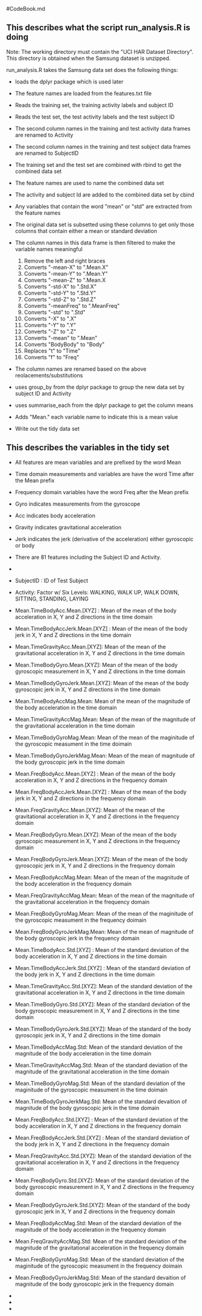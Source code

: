 #CodeBook.md

## This describes what the script run_analysis.R is doing

Note: The working directory must contain the "UCI HAR Dataset Directory". This directory is obtained when the Samsung dataset is unzipped.

run_analysis.R takes the Samsung data set does the following things:

* loads the dplyr package which is used later
* The feature names are loaded from the features.txt file
* Reads the training set, the training activity labels and subject ID
* Reads the test set, the test activity labels and the test subject ID
* The second column names in the training and test activity data frames are renamed to Activity
* The second column names in the training and test subject data frames are renamed to SubjectID
* The training set and the test set are combined with rbind to get the combined data set
* The feature names are used to name the combined data set
* The activity and subject Id are added to the combined data set by cbind
* Any variables that contain the word "mean" or "std" are extracted from the feature names
* The original data set is subsetted using these columns to get only those columns that contain either a mean or standard deviation
* The column names in this data frame is then filtered to make the variable names meaningful
   1. Remove the left and right braces
   2. Converts "-mean-X" to ".Mean.X"
   3. Converts "-mean-Y" to ".Mean.Y"
   3. Converts "-mean-Z" to ".Mean.X
   3. Converts "-std-X" to ".Std.X"
   3. Converts "-std-Y" to ".Std.Y"
   3. Converts "-std-Z" to ".Std.Z"
   3. Converts "-meanFreq" to ".MeanFreq"
   3. Converts "-std" to ".Std"
   3. Converts "-X" to ".X"
   3. Converts "-Y" to ".Y"
   3. Converts "-Z" to ".Z"
   3. Converts "-mean" to ".Mean"
   3. Converts "BodyBody" to "Body"
   3. Replaces "t" to "Time"
   3. Converts "f" to "Freq"
   
 * The column names are renamed based on the above reolacements/substitutions
 * uses group_by from the dplyr package to group the new data set by subject ID and Activity
 * uses summarise_each from the dplyr package to get the column means
 * Adds "Mean." each variable name to indicate this is a mean value
 * Write out the tidy data set 
   
 

## This describes the variables in the tidy set

* All features are mean variables and are prefixed by the word Mean
* Time domain measurements and variables are have the word Time after the Mean prefix
* Frequency domain variables have the word Freq after the Mean prefix
* Gyro indicates measurements from the gyroscope
* Acc indicates body acceleration
* Gravity indicates gravitational acceleration
* Jerk indicates the jerk (derivative of the acceleration) either gyroscopic or body
* There are 81 features including the Subject ID and Activity.
* 

*  SubjectID : ID of Test Subject
 * Activity: Factor w/ Six Levels: WALKING, WALK UP, WALK DOWN, SITTING, STANDING, LAYING
 
 * Mean.TimeBodyAcc.Mean.[XYZ] : Mean of the mean of the body acceleration in X, Y and Z directions in the time domain
 * Mean.TimeBodyAccJerk.Mean.[XYZ] : Mean of the mean of the body jerk in X, Y and Z directions in the time domain
 * Mean.TimeGravityAcc.Mean.[XYZ]: Mean of the mean of the gravitational acceleration in X, Y and Z directions in the time domain
 * Mean.TimeBodyGyro.Mean.[XYZ]: Mean of the mean of the body gyroscopic measurement in X, Y and Z directions in the time domain
 * Mean.TimeBodyGyroJerk.Mean.[XYZ]: Mean of the mean of the body gyroscopic jerk in X, Y and Z directions in the time domain
 * Mean.TimeBodyAccMag.Mean: Mean of the mean of the magnitude of the body acceleration in the time domain
 * Mean.TimeGravityAccMag.Mean: Mean of the mean of the magnitude of the gravitational acceleration in the time domain
 * Mean.TimeBodyGyroMag.Mean: Mean of the mean of the maginitude of the gyroscopic measument in the time doimain
 * Mean.TimeBodyGyroJerkMag.Mean: Mean of the mean of magnitude of the body gyroscopic jerk in the time domain 
 
 * Mean.FreqBodyAcc.Mean.[XYZ] : Mean of the mean of the body acceleration in X, Y and Z directions in the frequency domain
 * Mean.FreqBodyAccJerk.Mean.[XYZ] : Mean of the mean of the body jerk in X, Y and Z directions in the frequency domain
 * Mean.FreqGravityAcc.Mean.[XYZ]: Mean of the mean of the gravitational acceleration in X, Y and Z directions in the frequency domain
 * Mean.FreqBodyGyro.Mean.[XYZ]: Mean of the mean of the body gyroscopic measurement in X, Y and Z directions in the frequency domain
 * Mean.FreqBodyGyroJerk.Mean.[XYZ]: Mean of the mean of the body gyroscopic jerk in X, Y and Z directions in the frequency domain
 * Mean.FreqBodyAccMag.Mean: Mean of the mean of the magnitude of the body acceleration in the frequency domain
 * Mean.FreqGravityAccMag.Mean: Mean of the mean of the magnitude of the gravitational acceleration in the frequency domain
 * Mean.FreqBodyGyroMag.Mean: Mean of the mean of the maginitude of the gyroscopic measument in the frequency doimain
 * Mean.FreqBodyGyroJerkMag.Mean: Mean of the mean of magnitude of the body gyroscopic jerk in the frequency domain 
 
 * Mean.TimeBodyAcc.Std.[XYZ] : Mean of the standard deviation of the body acceleration in X, Y and Z directions in the time domain
 * Mean.TimeBodyAccJerk.Std.[XYZ] : Mean of the standard deviation of the body jerk in X, Y and Z directions in the time domain
 * Mean.TimeGravityAcc.Std.[XYZ]: Mean of the standard deviation of the gravitational acceleration in X, Y and Z directions in the time domain
 * Mean.TimeBodyGyro.Std.[XYZ]: Mean of the standard deviation of the body gyroscopic measurement in X, Y and Z directions in the time domain
 * Mean.TimeBodyGyroJerk.Std.[XYZ]: Mean of the standard of the body gyroscopic jerk in X, Y and Z directions in the time domain
 * Mean.TimeBodyAccMag.Std: Mean of the standard deviation of the magnitude of the body acceleration in the time domain
 * Mean.TimeGravityAccMag.Std: Mean of the standard deviation of the magnitude of the gravitational acceleration in the time domain
 * Mean.TimeBodyGyroMag.Std: Mean of the standard deviation of the maginitude of the gyroscopic measument in the time doimain
 * Mean.TimeBodyGyroJerkMag.Std: Mean of the standard devaition of magnitude of the body gyroscopic jerk in the time domain 

 
 * Mean.FreqBodyAcc.Std.[XYZ] : Mean of the standard deviation of the body acceleration in X, Y and Z directions in the frequency domain
 * Mean.FreqBodyAccJerk.Std.[XYZ] : Mean of the standard deviation of the body jerk in X, Y and Z directions in the frequency domain
 * Mean.FreqGravityAcc.Std.[XYZ]: Mean of the standard deviation of the gravitational acceleration in X, Y and Z directions in the frequency domain
 * Mean.FreqBodyGyro.Std.[XYZ]: Mean of the standard deviation of the body gyroscopic measurement in X, Y and Z directions in the frequency domain
 * Mean.FreqBodyGyroJerk.Std.[XYZ]: Mean of the standard of the body gyroscopic jerk in X, Y and Z directions in the frequency domain
 * Mean.FreqBodyAccMag.Std: Mean of the standard deviation of the magnitude of the body acceleration in the frequency domain
 * Mean.FreqGravityAccMag.Std: Mean of the standard deviation of the magnitude of the gravitational acceleration in the frequency domain
 * Mean.FreqBodyGyroMag.Std: Mean of the standard deviation of the maginitude of the gyroscopic measument in the frequency doimain
 * Mean.FreqBodyGyroJerkMag.Std: Mean of the standard devaition of magnitude of the body gyroscopic jerk in the frequency domain 
 * 
 *
 
 
 

*  
